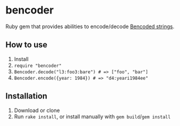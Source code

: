 # bencoder
Ruby gem that provides abilities to encode/decode [Bencoded strings](https://en.wikipedia.org/wiki/Bencode).

## How to use
1. Install
2. `require "bencoder"`
3. `Bencoder.decode("l3:foo3:bare") # => ["foo", "bar"]`
4. `Bencoder.encode({year: 1984}) # => "d4:yeari1984ee"`

## Installation
1. Download or clone
2. Run `rake install`, or install manually with `gem build`/`gem install`
